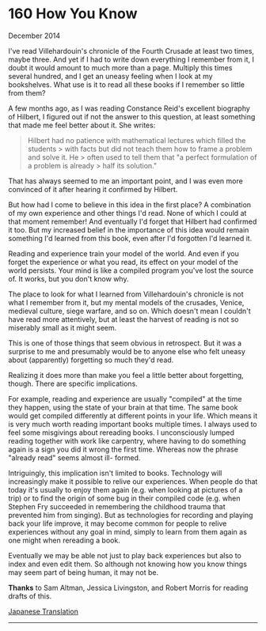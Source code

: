 # 160 How You Know


  
 
  
 December 2014   
  
 I've read Villehardouin's chronicle of the Fourth Crusade at least two times, maybe three. And yet if I had to write down everything I remember from it, I doubt it would amount to much more than a page. Multiply this times several hundred, and I get an uneasy feeling when I look at my bookshelves. What use is it to read all these books if I remember so little from them?   
  
 A few months ago, as I was reading Constance Reid's excellent biography of Hilbert, I figured out if not the answer to this question, at least something that made me feel better about it. She writes:   
  
 > Hilbert had no patience with mathematical lectures which filled the students > with facts but did not teach them how to frame a problem and solve it. He > often used to tell them that "a perfect formulation of a problem is already > half its solution." 

 That has always seemed to me an important point, and I was even more convinced of it after hearing it confirmed by Hilbert.   
  
 But how had I come to believe in this idea in the first place? A combination of my own experience and other things I'd read. None of which I could at that moment remember! And eventually I'd forget that Hilbert had confirmed it too. But my increased belief in the importance of this idea would remain something I'd learned from this book, even after I'd forgotten I'd learned it.   
  
 Reading and experience train your model of the world. And even if you forget the experience or what you read, its effect on your model of the world persists. Your mind is like a compiled program you've lost the source of. It works, but you don't know why.   
  
 The place to look for what I learned from Villehardouin's chronicle is not what I remember from it, but my mental models of the crusades, Venice, medieval culture, siege warfare, and so on. Which doesn't mean I couldn't have read more attentively, but at least the harvest of reading is not so miserably small as it might seem.   
  
 This is one of those things that seem obvious in retrospect. But it was a surprise to me and presumably would be to anyone else who felt uneasy about (apparently) forgetting so much they'd read.   
  
 Realizing it does more than make you feel a little better about forgetting, though. There are specific implications.   
  
 For example, reading and experience are usually "compiled" at the time they happen, using the state of your brain at that time. The same book would get compiled differently at different points in your life. Which means it is very much worth reading important books multiple times. I always used to feel some misgivings about rereading books. I unconsciously lumped reading together with work like carpentry, where having to do something again is a sign you did it wrong the first time. Whereas now the phrase "already read" seems almost ill- formed.   
  
 Intriguingly, this implication isn't limited to books. Technology will increasingly make it possible to relive our experiences. When people do that today it's usually to enjoy them again (e.g. when looking at pictures of a trip) or to find the origin of some bug in their compiled code (e.g. when Stephen Fry succeeded in remembering the childhood trauma that prevented him from singing). But as technologies for recording and playing back your life improve, it may become common for people to relive experiences without any goal in mind, simply to learn from them again as one might when rereading a book.   
  
 Eventually we may be able not just to play back experiences but also to index and even edit them. So although not knowing how you know things may seem part of being human, it may not be.   
  
 
  
 
  
 
  
 
  
 
  
 
  
 **Thanks** to Sam Altman, Jessica Livingston, and Robert Morris for reading drafts of this.   
  
 
  
 
  
 
  
 [Japanese Translation](http://postd.cc/how-you-know/)   
  
 
  
 
  
 
  
 

 
* * *
 

 

